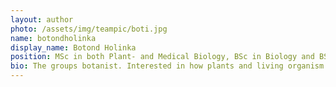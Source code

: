 ```yaml
---
layout: author
photo: /assets/img/teampic/boti.jpg 
name: botondholinka
display_name: Botond Holinka
position: MSc in both Plant- and Medical Biology, BSc in Biology and BSc student in Environmental Science
bio: The groups botanist. Interested in how plants and living organism adapt and live in CO2 rich areas and what trace elements they can bioaccumulate.
---
```

